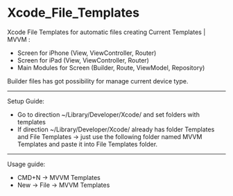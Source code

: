 # Xcode_File_Templates
Xcode File Templates for automatic files creating 
Current Templates | MVVM :
- Screen for iPhone (View, ViewController, Router)
- Screen for iPad (View, ViewController, Router)
- Main Modules for Screen (Builder, Route, ViewModel, Repository)

Builder files has got possibility for manage current device type.

---------------------
Setup Guide:
- Go to direction ~/Library/Developer/Xcode/ and set folders with templates
- If direction ~/Library/Developer/Xcode/ already has folder Templates and File Templates -> just use the following folder named MVVM Templates and paste it into File Templates folder.

---------------
Usage guide:
- CMD+N -> MVVM Templates
- New -> File -> MVVM Templates

